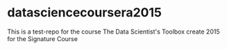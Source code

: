 # datasciencecoursera2015
This is a test-repo for the course The Data Scientist's Toolbox create 2015 for the Signature Course
